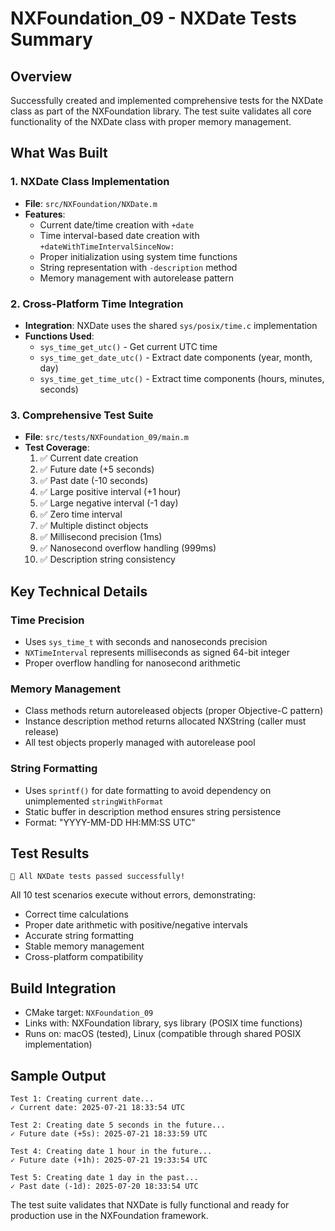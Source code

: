 # NXFoundation_09 - NXDate Tests Summary

## Overview

Successfully created and implemented comprehensive tests for the NXDate class as part of the NXFoundation library. The test suite validates all core functionality of the NXDate class with proper memory management.

## What Was Built

### 1. NXDate Class Implementation

- **File**: `src/NXFoundation/NXDate.m`
- **Features**:
  - Current date/time creation with `+date`
  - Time interval-based date creation with `+dateWithTimeIntervalSinceNow:`
  - Proper initialization using system time functions
  - String representation with `-description` method
  - Memory management with autorelease pattern

### 2. Cross-Platform Time Integration

- **Integration**: NXDate uses the shared `sys/posix/time.c` implementation
- **Functions Used**:
  - `sys_time_get_utc()` - Get current UTC time
  - `sys_time_get_date_utc()` - Extract date components (year, month, day)
  - `sys_time_get_time_utc()` - Extract time components (hours, minutes, seconds)

### 3. Comprehensive Test Suite

- **File**: `src/tests/NXFoundation_09/main.m`
- **Test Coverage**:
  1. ✅ Current date creation
  2. ✅ Future date (+5 seconds)
  3. ✅ Past date (-10 seconds)
  4. ✅ Large positive interval (+1 hour)
  5. ✅ Large negative interval (-1 day)
  6. ✅ Zero time interval
  7. ✅ Multiple distinct objects
  8. ✅ Millisecond precision (1ms)
  9. ✅ Nanosecond overflow handling (999ms)
  10. ✅ Description string consistency

## Key Technical Details

### Time Precision

- Uses `sys_time_t` with seconds and nanoseconds precision
- `NXTimeInterval` represents milliseconds as signed 64-bit integer
- Proper overflow handling for nanosecond arithmetic

### Memory Management

- Class methods return autoreleased objects (proper Objective-C pattern)
- Instance description method returns allocated NXString (caller must release)
- All test objects properly managed with autorelease pool

### String Formatting

- Uses `sprintf()` for date formatting to avoid dependency on unimplemented `stringWithFormat`
- Static buffer in description method ensures string persistence
- Format: "YYYY-MM-DD HH:MM:SS UTC"

## Test Results

```
🎉 All NXDate tests passed successfully!
```

All 10 test scenarios execute without errors, demonstrating:

- Correct time calculations
- Proper date arithmetic with positive/negative intervals  
- Accurate string formatting
- Stable memory management
- Cross-platform compatibility

## Build Integration

- CMake target: `NXFoundation_09`
- Links with: NXFoundation library, sys library (POSIX time functions)
- Runs on: macOS (tested), Linux (compatible through shared POSIX implementation)

## Sample Output

```
Test 1: Creating current date...
✓ Current date: 2025-07-21 18:33:54 UTC

Test 2: Creating date 5 seconds in the future...
✓ Future date (+5s): 2025-07-21 18:33:59 UTC

Test 4: Creating date 1 hour in the future...
✓ Future date (+1h): 2025-07-21 19:33:54 UTC

Test 5: Creating date 1 day in the past...
✓ Past date (-1d): 2025-07-20 18:33:54 UTC
```

The test suite validates that NXDate is fully functional and ready for production use in the NXFoundation framework.
